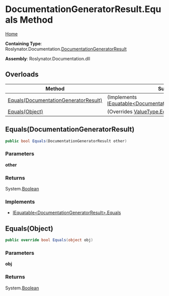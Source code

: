<a name="_top"></a>

# DocumentationGeneratorResult\.Equals Method

[Home](../../../../README.md#_top)

**Containing Type**: Roslynator\.Documentation\.[DocumentationGeneratorResult](../README.md#_top)

**Assembly**: Roslynator\.Documentation\.dll

## Overloads

| Method | Summary |
| ------ | ------- |
| [Equals(DocumentationGeneratorResult)](#Roslynator_Documentation_DocumentationGeneratorResult_Equals_Roslynator_Documentation_DocumentationGeneratorResult_) |  \(Implements [IEquatable\<DocumentationGeneratorResult>.Equals](https://docs.microsoft.com/en-us/dotnet/api/system.iequatable-1.equals)\) |
| [Equals(Object)](#Roslynator_Documentation_DocumentationGeneratorResult_Equals_System_Object_) |  \(Overrides [ValueType.Equals](https://docs.microsoft.com/en-us/dotnet/api/system.valuetype.equals)\) |

## Equals\(DocumentationGeneratorResult\) <a name="Roslynator_Documentation_DocumentationGeneratorResult_Equals_Roslynator_Documentation_DocumentationGeneratorResult_"></a>

```csharp
public bool Equals(DocumentationGeneratorResult other)
```

### Parameters

**other**

### Returns

System\.[Boolean](https://docs.microsoft.com/en-us/dotnet/api/system.boolean)

### Implements

* [IEquatable\<DocumentationGeneratorResult>.Equals](https://docs.microsoft.com/en-us/dotnet/api/system.iequatable-1.equals)

## Equals\(Object\) <a name="Roslynator_Documentation_DocumentationGeneratorResult_Equals_System_Object_"></a>

```csharp
public override bool Equals(object obj)
```

### Parameters

**obj**

### Returns

System\.[Boolean](https://docs.microsoft.com/en-us/dotnet/api/system.boolean)

